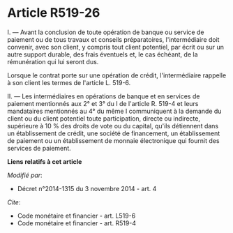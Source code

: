 # Article R519-26

I. ― Avant la conclusion de toute opération de banque ou service de paiement ou de tous travaux et conseils préparatoires,
l'intermédiaire doit convenir, avec son client, y compris tout client potentiel, par écrit ou sur un autre support durable,
des frais éventuels et, le cas échéant, de la rémunération qui lui seront dus. 

Lorsque le contrat porte sur une opération de crédit, l'intermédiaire rappelle à son client les termes de l'article L.
519-6. 

II. ― Les intermédiaires en opérations de banque et en services de paiement mentionnés aux 2° et 3° du I de l'article R.
519-4 et leurs mandataires mentionnés au 4° du même I communiquent à la demande du client ou du client potentiel toute
participation, directe ou indirecte, supérieure à 10 % des droits de vote ou du capital,         qu'ils détiennent dans un
établissement de crédit, une société de financement, un établissement de paiement ou un établissement de monnaie électronique
qui fournit des services de paiement.

**Liens relatifs à cet article**

_Modifié par_:

  - Décret n°2014-1315 du 3 novembre 2014 - art. 4

_Cite_:

  - Code monétaire et financier - art. L519-6
  - Code monétaire et financier - art. R519-4
